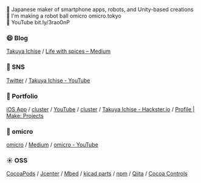🗻 Japanese maker of smartphone apps, robots, and Unity-based creations<br />
🤖 I'm making a robot ball omicro omicro.tokyo<br />
🎥 YouTube bit.ly/3rao0nP<br />

### 😄 Blog
[Takuya Ichise](https://medium.com/tichise) / [Life with spices – Medium](https://medium.com/life-with-spices)

### 📍 SNS
[Twitter](https://twitter.com/tichise) / [Takuya Ichise - YouTube](https://www.youtube.com/channel/UClGPdAFB6kcgkg77eS4gyNw)

### 🚗 Portfolio
[iOS App](https://apps.apple.com/jp/developer/takuya-ichise/id306411634) / [cluster](https://cluster.mu/u/tichise) / [YouTube](https://www.youtube.com/channel/UClGPdAFB6kcgkg77eS4gyNw) / [cluster](https://cluster.mu/u/tichise) / [Takuya Ichise - Hackster.io](https://www.hackster.io/tichise) / [Profile | Make: Projects](https://makeprojects.com/profile/tichise)

### 🤖 omicro
[omicro](http://omicro.tokyo/) / [Medium](https://medium.com/omicro) / [omicro - YouTube](https://www.youtube.com/channel/UCNNG0Xf5_BI9byQsi13VjeQ)

### ☀️ OSS
[CocoaPods](https://cocoapods.org/owners/6707) / [Jcenter](https://bintray.com/ichise) / [Mbed](https://os.mbed.com/users/tichise/) / [kicad parts](https://github.com/tichise/kicad-parts) / [npm](https://www.npmjs.com/~tichise) / [Qiita](https://qiita.com/tichise) / [Cocoa Controls](https://www.cocoacontrols.com/authors/tichise)
